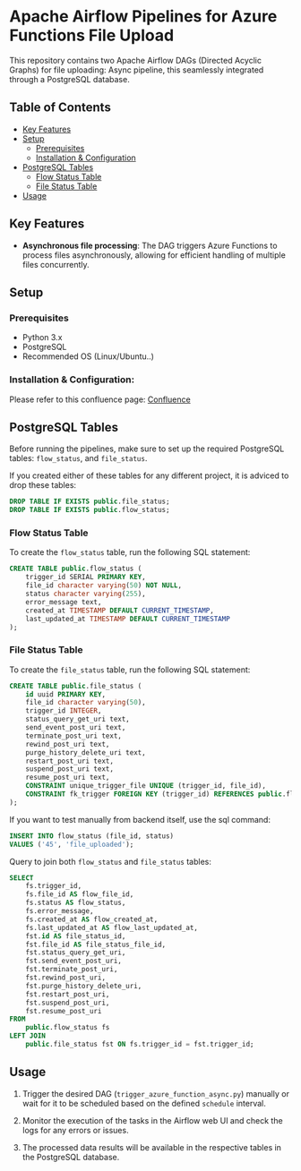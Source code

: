 # Apache Airflow Pipelines for Azure Functions File Upload

This repository contains two Apache Airflow DAGs (Directed Acyclic Graphs) for file uploading: Async pipeline, this seamlessly integrated through a PostgreSQL database.

## Table of Contents
- [Key Features](#key-features)
- [Setup](#setup)
  - [Prerequisites](#prerequisites)
  - [Installation & Configuration](#installation-&-configuration)
- [PostgreSQL Tables](#postgresql-tables)
  - [Flow Status Table](#flow-status-table)
  - [File Status Table](#file-status-table)
- [Usage](#usage)

## Key Features

- **Asynchronous file processing**: The DAG triggers Azure Functions to process files asynchronously, allowing for efficient handling of multiple files concurrently.

## Setup

### Prerequisites

- Python 3.x
- PostgreSQL
- Recommended OS (Linux/Ubuntu..)

### Installation & Configuration:

Please refer to this confluence page: [Confluence](https://kvelld.atlassian.net/wiki/spaces/RMBV/pages/60555269/Apache+Airflow+Guide)

## PostgreSQL Tables

Before running the pipelines, make sure to set up the required PostgreSQL tables: `flow_status`, and `file_status`.

If you created either of these tables for any different project, it is adviced to drop these tables:
```sql
DROP TABLE IF EXISTS public.file_status;
DROP TABLE IF EXISTS public.flow_status;
```

### Flow Status Table

To create the `flow_status` table, run the following SQL statement:

```sql
CREATE TABLE public.flow_status (
    trigger_id SERIAL PRIMARY KEY,
    file_id character varying(50) NOT NULL,
    status character varying(255),
    error_message text,
    created_at TIMESTAMP DEFAULT CURRENT_TIMESTAMP,
    last_updated_at TIMESTAMP DEFAULT CURRENT_TIMESTAMP
);
```

### File Status Table

To create the `file_status` table, run the following SQL statement:

```sql
CREATE TABLE public.file_status (
    id uuid PRIMARY KEY,
    file_id character varying(50),
    trigger_id INTEGER,
    status_query_get_uri text,
    send_event_post_uri text,
    terminate_post_uri text,
    rewind_post_uri text,
    purge_history_delete_uri text,
    restart_post_uri text,
    suspend_post_uri text,
    resume_post_uri text,
    CONSTRAINT unique_trigger_file UNIQUE (trigger_id, file_id),
    CONSTRAINT fk_trigger FOREIGN KEY (trigger_id) REFERENCES public.flow_status(trigger_id)
);
```
If you want to test manually from backend itself, use the sql command:
```sql
INSERT INTO flow_status (file_id, status)
VALUES ('45', 'file_uploaded');
```

Query to join both `flow_status` and `file_status` tables:
```sql
SELECT 
    fs.trigger_id,
    fs.file_id AS flow_file_id,
    fs.status AS flow_status,
    fs.error_message,
    fs.created_at AS flow_created_at,
    fs.last_updated_at AS flow_last_updated_at,
    fst.id AS file_status_id,
    fst.file_id AS file_status_file_id,
    fst.status_query_get_uri,
    fst.send_event_post_uri,
    fst.terminate_post_uri,
    fst.rewind_post_uri,
    fst.purge_history_delete_uri,
    fst.restart_post_uri,
    fst.suspend_post_uri,
    fst.resume_post_uri
FROM 
    public.flow_status fs
LEFT JOIN 
    public.file_status fst ON fs.trigger_id = fst.trigger_id;
```

## Usage

1. Trigger the desired DAG (`trigger_azure_function_async.py`) manually or wait for it to be scheduled based on the defined `schedule` interval.

2. Monitor the execution of the tasks in the Airflow web UI and check the logs for any errors or issues.

3. The processed data results will be available in the respective tables in the PostgreSQL database.
